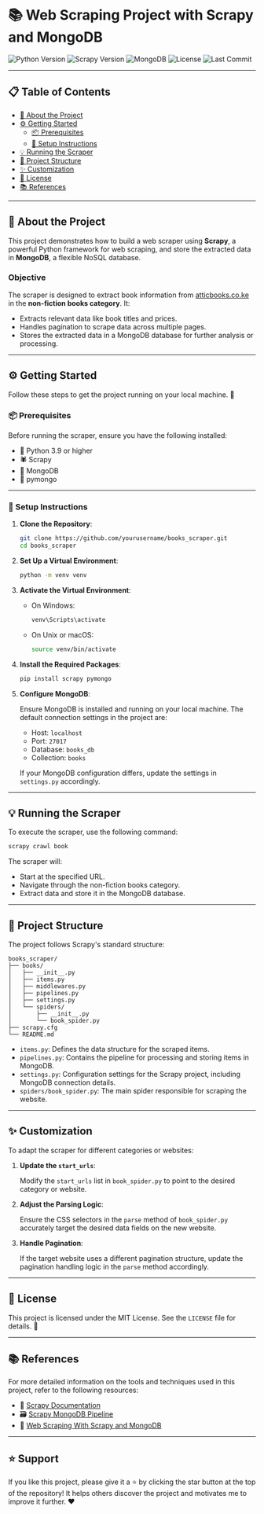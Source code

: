 # 📚 Web Scraping Project with Scrapy and MongoDB

![Python Version](https://img.shields.io/badge/python-3.9%2B-blue) 
![Scrapy Version](https://img.shields.io/badge/scrapy-2.6.1-brightgreen) 
![MongoDB](https://img.shields.io/badge/mongodb-database-brightgreen)
![License](https://img.shields.io/github/license/AathifZahir/Py-Scrap) 
![Last Commit](https://img.shields.io/github/last-commit/AathifZahir/Py-Scrap) 

---

## 📋 Table of Contents

- [📖 About the Project](#about-the-project)
- [⚙️ Getting Started](#getting-started)
  - [📦 Prerequisites](#prerequisites)
  - [🔧 Setup Instructions](#setup-instructions)
- [💡 Running the Scraper](#running-the-scraper)
- [📂 Project Structure](#project-structure)
- [✨ Customization](#customization)
- [📜 License](#license)
- [📚 References](#references)

---

## 📖 About the Project

This project demonstrates how to build a web scraper using **Scrapy**, a powerful Python framework for web scraping, and store the extracted data in **MongoDB**, a flexible NoSQL database. 

### Objective

The scraper is designed to extract book information from [atticbooks.co.ke](https://atticbooks.co.ke/) in the **non-fiction books category**. It:
- Extracts relevant data like book titles and prices.
- Handles pagination to scrape data across multiple pages.
- Stores the extracted data in a MongoDB database for further analysis or processing.

---

## ⚙️ Getting Started

Follow these steps to get the project running on your local machine. 🚀

### 📦 Prerequisites

Before running the scraper, ensure you have the following installed:
- 🐍 Python 3.9 or higher
- 🕷️ Scrapy
- 💾 MongoDB
- 🔗 pymongo

---

### 🔧 Setup Instructions

1. **Clone the Repository**:

   ```bash
   git clone https://github.com/yourusername/books_scraper.git
   cd books_scraper
   ```

2. **Set Up a Virtual Environment**:

   ```bash
   python -m venv venv
   ```

3. **Activate the Virtual Environment**:

   - On Windows:

     ```bash
     venv\Scripts\activate
     ```

   - On Unix or macOS:

     ```bash
     source venv/bin/activate
     ```

4. **Install the Required Packages**:

   ```bash
   pip install scrapy pymongo
   ```

5. **Configure MongoDB**:

   Ensure MongoDB is installed and running on your local machine. The default connection settings in the project are:
   - Host: `localhost`
   - Port: `27017`
   - Database: `books_db`
   - Collection: `books`

   If your MongoDB configuration differs, update the settings in `settings.py` accordingly.

---

## 💡 Running the Scraper

To execute the scraper, use the following command:

```bash
scrapy crawl book
```

The scraper will:
- Start at the specified URL.
- Navigate through the non-fiction books category.
- Extract data and store it in the MongoDB database.

---

## 📂 Project Structure

The project follows Scrapy's standard structure:

```
books_scraper/
├── books/
│   ├── __init__.py
│   ├── items.py
│   ├── middlewares.py
│   ├── pipelines.py
│   ├── settings.py
│   └── spiders/
│       ├── __init__.py
│       └── book_spider.py
├── scrapy.cfg
└── README.md
```

- `items.py`: Defines the data structure for the scraped items.
- `pipelines.py`: Contains the pipeline for processing and storing items in MongoDB.
- `settings.py`: Configuration settings for the Scrapy project, including MongoDB connection details.
- `spiders/book_spider.py`: The main spider responsible for scraping the website.

---

## ✨ Customization

To adapt the scraper for different categories or websites:

1. **Update the `start_urls`**:

   Modify the `start_urls` list in `book_spider.py` to point to the desired category or website.

2. **Adjust the Parsing Logic**:

   Ensure the CSS selectors in the `parse` method of `book_spider.py` accurately target the desired data fields on the new website.

3. **Handle Pagination**:

   If the target website uses a different pagination structure, update the pagination handling logic in the `parse` method accordingly.

---

## 📜 License

This project is licensed under the MIT License. See the `LICENSE` file for details. 📄

---

## 📚 References

For more detailed information on the tools and techniques used in this project, refer to the following resources:
- 📖 [Scrapy Documentation](https://docs.scrapy.org/en/latest/)
- 🗃️ [Scrapy MongoDB Pipeline](https://github.com/julien-duponchelle/scrapy-mongodb)
- 📰 [Web Scraping With Scrapy and MongoDB](https://realpython.com/web-scraping-with-scrapy-and-mongodb/)

---

## ⭐ Support

If you like this project, please give it a ⭐ by clicking the star button at the top of the repository! It helps others discover the project and motivates me to improve it further. ❤️
